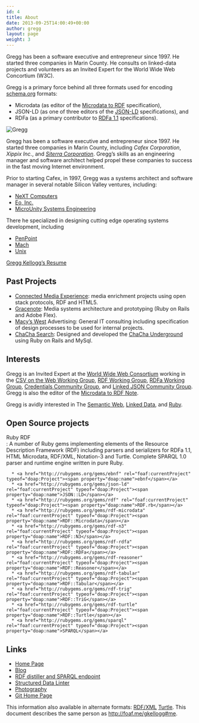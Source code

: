 ```yaml
---
id: 4
title: About
date: 2013-09-25T14:00:49+00:00
author: gregg
layout: page
weight: 3
---
```

Gregg has been a software executive and entrepreneur since 1997. He started three companies in Marin County. He consults on linked-data projects and volunteers as an Invited Expert for the World Wide Web Concortium (W3C).

Gregg is a primary force behind all three formats used for encoding [schema.org](http://schema.org/) formats:

  * Microdata (as editor of the [Microdata to RDF](http://www.w3.org/TR/microdata-rdf) specification),
  * JSON-LD (as one of three editors of the [JSON-LD](http://www.w3.org/TR/json-ld) specifications), and
  * RDFa (as a primary contributor to [RDFa 1.1](http://www.w3.org/TR/rdfa-syntax/) specifications).

![Gregg](http://www.gravatar.com/avatar/42f948adff3afaa52249d963117af7c8.png)

Gregg has been a software executive and entrepreneur since 1997. He started three companies in Marin County, including _Cafex Corporation_, _Xippix Inc._, and _[Siterra Corporation](http://www.siterra.com/)_. Gregg&#8217;s skills as an engineering manager and software architect helped propel these companies to success in the fast moving Internet environment.

Prior to starting Cafex, in 1997, Gregg was a systems architect and software manager in several notable Silicon Valley ventures, including:

  * [NeXT Computers](http://dbpedia.org/resource/NeXT)
  * [Eo, Inc.](http://dbpedia.org/resource/EO_Personal_Communicator)
  * [MicroUnity Systems Engineering](http://www.microunity.com/)

There he specialized in designing cutting edge operating systems development, including

  * [PenPoint](http://dbpedia.org/resource/PenPoint)
  * [Mach](http://dbpedia.org/resource/Mach_&#40;kernel&#41;)
  * [Unix](http://dbpedia.org/resource/Unix)

[Gregg Kellogg&#8217;s Resume](/pages/resume)

## Past Projects

  * [Connected Media Experience](http://connectedmediaexperience.org/): media enrichment projects using open stack protocols, RDF and HTML5.
  * [Gracenote](http://dbpedia.org/resource/Gracenote): Media systems architecture and prototyping (Ruby on Rails and Adobe Flex).
  * [Macy&#8217;s West](http://dbpedia.org/resource/Macy%27s_West) Advertising: General IT consulting including specification of design processes to be used for internal projects.
  * [ChaCha Search](http://dbpedia.org/resource/ChaCha_&#40;search_engine&#41;): Designed and developed the [ChaCha Underground](http://underground.chacha.com) using Ruby on Rails and MySql.

## Interests

Gregg is an Invited Expert at the [World Wide Web Consortium](http://w3.org/) working in the [CSV on the Web Working Group](http://www.w3.org/2013/csvw/wiki/Main_Page), [RDF Working Group](http://www.w3.org/2011/rdf-wg), [RDFa Working Group](http://www.w3.org/2010/02/rdfa/), [Credentials Community Group](https://www.w3.org/community/credentials/), and [Linked JSON Community Group](http://www.w3.org/community/json-ld/). Gregg is also the editor of the [Microdata to RDF Note](http://www.w3.org/TR/microdata-rdf).

Gregg is avidly interested in The [Semantic Web](http://dbpedia.org/resource/Semantic_web), [Linked Data](http://dbpedia.org/resource/Linked_data), and [Ruby](http://dbpedia.org/resource/Ruby_&#40;programming_language&#41;).

## Open Source projects

<dt resource="http://github.com/ruby-rdf" rev="foaf:member" typeof="foaf:Group">
  Ruby RDF
</dt>
:   A number of Ruby gems implementing elements of the Resource Description Framework (RDF) including parsers and serializers for RDFa 1.1, HTML Microdata, RDF/XML, Notation-3 and Turtle. Complete SPARQL 1.0 parser and runtime engine written in pure Ruby.</p> 
    
      * <a href="http://rubygems.org/gems/ebnf" rel="foaf:currentProject" typeof="doap:Project"><span property="doap:name">ebnf</span></a>
      * <a href="http://rubygems.org/gems/json-ld" rel="foaf:currentProject" typeof="doap:Project"><span property="doap:name">JSON::LD</span></a>
      * <a href="http://rubygems.org/gems/rdf" rel="foaf:currentProject" typeof="doap:Project"><span property="doap:name">RDF.rb</span></a>
      * <a href="http://rubygems.org/gems/rdf-microdata" rel="foaf:currentProject" typeof="doap:Project"><span property="doap:name">RDF::Microdata</span></a>
      * <a href="http://rubygems.org/gems/rdf-n3" rel="foaf:currentProject" typeof="doap:Project"><span property="doap:name">RDF::N3</span></a>
      * <a href="http://rubygems.org/gems/rdf-rdfa" rel="foaf:currentProject" typeof="doap:Project"><span property="doap:name">RDF::RDFa</span></a>
      * <a href="http://rubygems.org/gems/rdf-reasoner" rel="foaf:currentProject" typeof="doap:Project"><span property="doap:name">RDF::Reasoner</span></a>
      * <a href="http://rubygems.org/gems/rdf-tabular" rel="foaf:currentProject" typeof="doap:Project"><span property="doap:name">RDF::Tabular</span></a>
      * <a href="http://rubygems.org/gems/rdf-trig" rel="foaf:currentProject" typeof="doap:Project"><span property="doap:name">RDF::TriG</span></a>
      * <a href="http://rubygems.org/gems/rdf-turtle" rel="foaf:currentProject" typeof="doap:Project"><span property="doap:name">RDF::Turtle</span></a>
      * <a href="http://rubygems.org/gems/sparql" rel="foaf:currentProject" typeof="doap:Project"><span property="doap:name">SPARQL</span></a>

## Links

  * [Home Page](http://greggkellogg.net/)
  * [Blog](http://greggkellogg.net/blog/)
  * [RDF distiller and SPARQL endpoint](http://rdf.greggkellogg.net/)
  * [Structured Data Linter](http://structured-data.org/linter)
  * [Photography](http://greggkellogg.net/photography)
  * [Git Home Page](http://github.com/gkellogg)

This information also available in alternate formats: [RDF/XML](/foaf.rdf) [Turtle](/foaf.ttl). This document describes the same person as <http://foaf.me/gkellogg#me>.